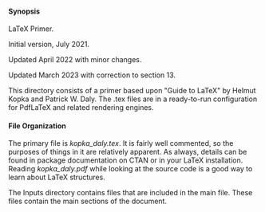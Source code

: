 #### Synopsis

LaTeX Primer. 

Initial version, July 2021.

Updated April 2022 with minor changes.

Updated March 2023 with correction to section 13.

This directory consists of a primer based upon "Guide to LaTeX" by Helmut Kopka and Patrick W. Daly. The .tex files are in a ready-to-run configuration for PdfLaTeX and related rendering engines.

#### File Organization

The primary file is _kopka_daly.tex_. It is fairly well commented, so the purposes of things in it are relatively apparent. As always, details can be found in package documentation on CTAN or in your LaTeX installation. Reading _kopka_daly.pdf_ while looking at the source code is a good way to learn about LaTeX structures.

The Inputs directory contains files that are included in the main file. These files contain the main sections of the document.

